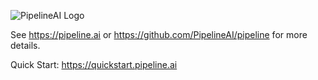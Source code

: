 ![PipelineAI Logo](https://pipeline.ai/assets/img/logo/pipelineai-logo-150x150.png)

See https://pipeline.ai or https://github.com/PipelineAI/pipeline for more details.

Quick Start:  https://quickstart.pipeline.ai

